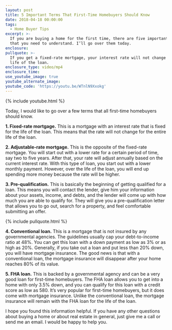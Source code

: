 ```yaml
---
layout: post
title: 5 Important Terms That First-Time Homebuyers Should Know
date: 2018-04-18 00:00:00
tags:
  - Home Buyer Tips
excerpt: >-
  If you are buying a home for the first time, there are five important terms
  that you need to understand. I’ll go over them today.
enclosure:
pullquote: >-
  If you get a fixed-rate mortgage, your interest rate will not change for the
  life of the loan.
enclosure_type: video/mp4
enclosure_time:
use_youtube_image: true
youtube_alternate_image:
youtube_code: 'https://youtu.be/WTnlN9Xxokg'
---
```


{% include youtube.html %}

Today, I would like to go over a few terms that all first-time homebuyers should know. 

**1. Fixed-rate mortgage.** This is a mortgage with an interest rate that is fixed for the life of the loan. This means that the rate will not change for the entire life of the loan. 

**2. Adjustable-rate mortgage.** This is the opposite of the fixed-rate mortgage. You will start out with a lower rate for a certain period of time, say two to five years. After that, your rate will adjust annually based on the current interest rate. With this type of loan, you start out with a lower monthly payment. However, over the life of the loan, you will end up spending more money because the rate will be higher. 

**3. Pre-qualification.** This is basically the beginning of getting qualified for a loan. This means you will contact the lender, give him your information about your assets, income, and debts, and the lender will come up with how much you are able to qualify for. They will give you a pre-qualification letter that allows you to go out, search for a property, and feel comfortable submitting an offer. 

{% include pullquote.html %}

**4. Conventional loan.** This is a mortgage that is not insured by any governmental agencies. The guidelines usually cap your debt-to-income ratio at 48%. You can get this loan with a down payment as low as 3% or as high as 20%. Generally, if you take out a loan and put less than 20% down, you will have mortgage insurance. The good news is that with a conventional loan, the mortgage insurance will disappear after your home reaches 80% of its value. 

**5. FHA loan.** This is backed by a governmental agency and can be a very good loan for first-time homebuyers. The FHA loan allows you to get into a home with only 3.5% down, and you can qualify for this loan with a credit score as low as 580. It’s very popular for first-time homebuyers, but it does come with mortgage insurance. Unlike the conventional loan, the mortgage insurance will remain with the FHA loan for the life of the loan.

I hope you found this information helpful. If you have any other questions about buying a home or about real estate in general, just give me a call or send me an email. I would be happy to help you.